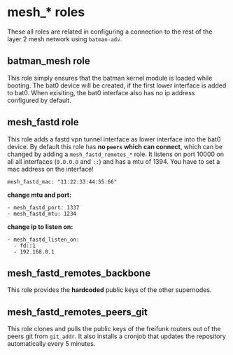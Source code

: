 # mesh_* roles

These all roles are related in configuring a connection to the rest of the
layer 2 mesh network using ```batman-adv```.

## batman_mesh role

This role simply ensures that the batman kernel module is loaded while booting.
The bat0 device will be created, if the first lower interface is added to
bat0. When exisiting, the bat0 interface also has no ip address configured
by default.

## mesh_fastd role

This role adds a fastd vpn tunnel interface as lower interface into the
bat0 device. By default this role has **no ```peers``` which can connect**,
which can be changed by adding a ```mesh_fastd_remotes_*``` role.
It listens on port 10000 on all all interfaces (```0.0.0.0``` and ```::```) and has a mtu of 1394. You
have to set a mac address on the interface!

    mesh_fastd_mac: "11:22:33:44:55:66"

**change mtu and port:**

    - mesh_fastd_port: 1337
    - mesh_fastd_mtu: 1234

**change ip to listen on:**

    - mesh_fastd_listen_on:
      - fd::1
      - 192.168.0.1

## mesh_fastd_remotes_backbone

This role provides the **hardcoded** public keys of the other supernodes.

## mesh_fastd_remotes_peers_git

This role clones and pulls the public keys of the freifunk routers out of
the peers git from ```git_addr```. It also installs a cronjob that
updates the repository automatically every 5 minutes.
